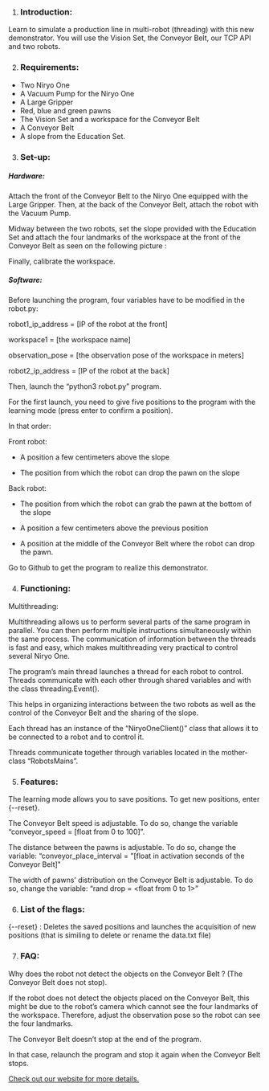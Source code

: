 1.  ### Introduction:
    

Learn to simulate a production line in multi-robot (threading) with this new demonstrator. You will use the Vision Set, the Conveyor Belt, our TCP API and two robots.



2.  ### Requirements:
    
-   Two Niryo One
-   A Vacuum Pump for the Niryo One
-   A Large Gripper
-   Red, blue and green pawns
-   The Vision Set and a workspace for the Conveyor Belt
-   A Conveyor Belt
-   A slope from the Education Set.




3.  ### Set-up:

#####	Hardware:



Attach the front of the Conveyor Belt to the Niryo One equipped with the Large Gripper. Then, at the back of the Conveyor Belt, attach the robot with the Vacuum Pump.

Midway between the two robots, set the slope provided with the Education Set and attach the four landmarks of the workspace at the front of the Conveyor Belt as seen on the following picture :

Finally, calibrate the workspace.



##### 	Software:



Before launching the program, four variables have to be modified in the robot.py:

robot1_ip_address = [IP of the robot at the front]

workspace1 = [the workspace name]

observation_pose = [the observation pose of the workspace in meters]

robot2_ip_address = [IP of the robot at the back]

  

Then, launch the “python3 robot.py” program.



For the first launch, you need to give five positions to the program with the learning mode (press enter to confirm a position).

  

In that order:

  

Front robot:

-   A position a few centimeters above the slope
    
-   The position from which the robot can drop the pawn on the slope
    

  

Back robot:

-   The position from which the robot can grab the pawn at the bottom of the slope
    
-   A position a few centimeters above the previous position
    
-   A position at the middle of the Conveyor Belt where the robot can drop the pawn.
    

  

Go to Github to get the program to realize this demonstrator.



4.  ### Functioning:
    

Multithreading:



Multithreading allows us to perform several parts of the same program in parallel. You can then perform multiple instructions simultaneously within the same process. The communication of information between the threads is fast and easy, which makes multithreading very practical to control several Niryo One.

  

The program’s main thread launches a thread for each robot to control. Threads communicate with each other through shared variables and with the class threading.Event().

  

This helps in organizing interactions between the two robots as well as the control of the Conveyor Belt and the sharing of the slope.

  

Each thread has an instance of the “NiryoOneClient()” class that allows it to be connected to a robot and to control it.

  

Threads communicate together through variables located in the mother-class “RobotsMains”.



5.  ### Features:
    

The learning mode allows you to save positions. To get new positions, enter {--reset}.

  

The Conveyor Belt speed is adjustable. To do so, change the variable “conveyor_speed = [float from 0 to 100]”.

  

The distance between the pawns is adjustable. To do so, change the variable: “conveyor_place_interval = "[float in activation seconds of the Conveyor Belt]"

  

The width of pawns’ distribution on the Conveyor Belt is adjustable. To do so, change the variable: “rand drop = <float from 0 to 1>”



6.  ### List of the flags:
    

{--reset} : Deletes the saved positions and launches the acquisition of new positions (that is similing to delete or rename the data.txt file)



7.  ### FAQ:
    

Why does the robot not detect the objects on the Conveyor Belt ? (The Conveyor Belt does not stop).

If the robot does not detect the objects placed on the Conveyor Belt, this might be due to the robot’s camera which cannot see the four landmarks of the workspace. Therefore, adjust the observation pose so the robot can see the four landmarks.


The Conveyor Belt doesn’t stop at the end of the program.

  

In that case, relaunch the program and stop it again when the Conveyor Belt stops.





[Check out our website for more details.](https://niryo.com/docs/niryo-one/niryo-one-industrial-demonstrators/multi-robot-production-line/)